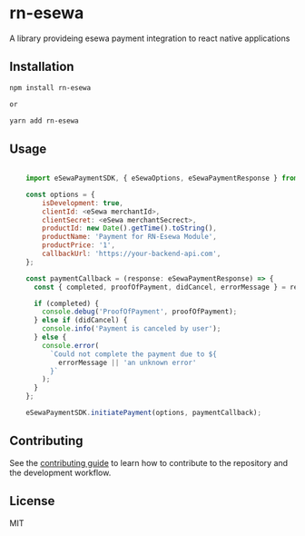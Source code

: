 # rn-esewa

A library provideing esewa payment integration to react native applications

## Installation

```sh
npm install rn-esewa

or

yarn add rn-esewa
```

## Usage

```js
    
    import eSewaPaymentSDK, { eSewaOptions, eSewaPaymentResponse } from 'rn-esewa';

    const options = {
        isDevelopment: true,
        clientId: <eSewa merchantId>,
        clientSecret: <eSewa merchantSecrect>,
        productId: new Date().getTime().toString(),
        productName: 'Payment for RN-Esewa Module',
        productPrice: '1',
        callbackUrl: 'https://your-backend-api.com',
    };

    const paymentCallback = (response: eSewaPaymentResponse) => {
      const { completed, proofOfPayment, didCancel, errorMessage } = response;

      if (completed) {
        console.debug('ProofOfPayment', proofOfPayment);
      } else if (didCancel) {
        console.info('Payment is canceled by user');
      } else {
        console.error(
          `Could not complete the payment due to ${
            errorMessage || 'an unknown error'
          }`
        );
      }
    };

    eSewaPaymentSDK.initiatePayment(options, paymentCallback);

```

## Contributing

See the [contributing guide](CONTRIBUTING.md) to learn how to contribute to the repository and the development workflow.

## License

MIT
